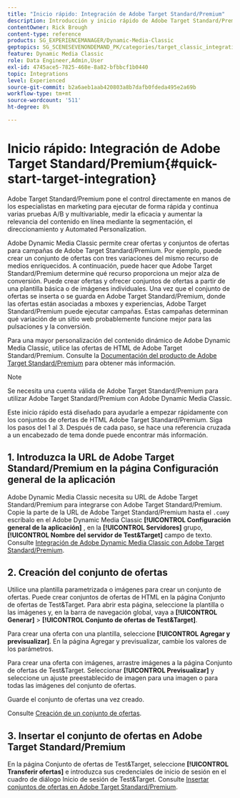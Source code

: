 ```yaml
---
title: "Inicio rápido: Integración de Adobe Target Standard/Premium"
description: Introducción y inicio rápido de Adobe Target Standard/Premium para ayudarle a ponerse en marcha rápidamente con las técnicas de integración de Adobe Target Standard/Premium en Adobe Dynamic Media Classic.
contentOwner: Rick Brough
content-type: reference
products: SG_EXPERIENCEMANAGER/Dynamic-Media-Classic
geptopics: SG_SCENESEVENONDEMAND_PK/categories/target_classic_integration
feature: Dynamic Media Classic
role: Data Engineer,Admin,User
exl-id: 4745ace5-7825-468e-8a82-bfbbcf1b0440
topic: Integrations
level: Experienced
source-git-commit: b2a6aeb1aab420803a8b7dafb0fdeda495e2a69b
workflow-type: tm+mt
source-wordcount: '511'
ht-degree: 8%

---
```


# Inicio rápido: Integración de Adobe Target Standard/Premium{#quick-start-target-integration}

Adobe Target Standard/Premium pone el control directamente en manos de los especialistas en marketing para ejecutar de forma rápida y continua varias pruebas A/B y multivariable, medir la eficacia y aumentar la relevancia del contenido en línea mediante la segmentación, el direccionamiento y Automated Personalization.

Adobe Dynamic Media Classic permite crear ofertas y conjuntos de ofertas para campañas de Adobe Target Standard/Premium. Por ejemplo, puede crear un conjunto de ofertas con tres variaciones del mismo recurso de medios enriquecidos. A continuación, puede hacer que Adobe Target Standard/Premium determine qué recurso proporciona un mejor alza de conversión. Puede crear ofertas y ofrecer conjuntos de ofertas a partir de una plantilla básica o de imágenes individuales. Una vez que el conjunto de ofertas se inserta o se guarda en Adobe Target Standard/Premium, donde las ofertas están asociadas a mboxes y experiencias, Adobe Target Standard/Premium puede ejecutar campañas. Estas campañas determinan qué variación de un sitio web probablemente funcione mejor para las pulsaciones y la conversión.

Para una mayor personalización del contenido dinámico de Adobe Dynamic Media Classic, utilice las ofertas de HTML de Adobe Target Standard/Premium. Consulte la [Documentación del producto de Adobe Target Standard/Premium](https://experienceleague.adobe.com/en/docs/target) para obtener más información.

>[!NOTE]
>
>Se necesita una cuenta válida de Adobe Target Standard/Premium para utilizar Adobe Target Standard/Premium con Adobe Dynamic Media Classic.

Este inicio rápido está diseñado para ayudarle a empezar rápidamente con los conjuntos de ofertas de HTML Adobe Target Standard/Premium. Siga los pasos del 1 al 3. Después de cada paso, se hace una referencia cruzada a un encabezado de tema donde puede encontrar más información.

## 1. Introduzca la URL de Adobe Target Standard/Premium en la página Configuración general de la aplicación

Adobe Dynamic Media Classic necesita su URL de Adobe Target Standard/Premium para integrarse con Adobe Target Standard/Premium. Copie la parte de la URL de Adobe Target Standard/Premium hasta el `.com`y escríbalo en el Adobe Dynamic Media Classic **[!UICONTROL Configuración general de la aplicación]** , en la **[!UICONTROL Servidores]** grupo, **[!UICONTROL Nombre del servidor de Test&amp;Target]** campo de texto. Consulte [Integración de Adobe Dynamic Media Classic con Adobe Target Standard/Premium](integrating-dmc-with-target.md#integrating-dmc-with-target).

## 2. Creación del conjunto de ofertas

Utilice una plantilla parametrizada o imágenes para crear un conjunto de ofertas. Puede crear conjuntos de ofertas de HTML en la página Conjunto de ofertas de Test&amp;Target. Para abrir esta página, seleccione la plantilla o las imágenes y, en la barra de navegación global, vaya a **[!UICONTROL Generar]** > **[!UICONTROL Conjunto de ofertas de Test&amp;Target]**.

Para crear una oferta con una plantilla, seleccione **[!UICONTROL Agregar y previsualizar]**. En la página Agregar y previsualizar, cambie los valores de los parámetros.

Para crear una oferta con imágenes, arrastre imágenes a la página Conjunto de ofertas de Test&amp;Target. Seleccionar **[!UICONTROL Previsualizar]** y seleccione un ajuste preestablecido de imagen para una imagen o para todas las imágenes del conjunto de ofertas.

Guarde el conjunto de ofertas una vez creado.

Consulte [Creación de un conjunto de ofertas](creating-offer-set.md#creating_an_offer_set).

## 3. Insertar el conjunto de ofertas en Adobe Target Standard/Premium

En la página Conjunto de ofertas de Test&amp;Target, seleccione **[!UICONTROL Transferir ofertas]** e introduzca sus credenciales de inicio de sesión en el cuadro de diálogo Inicio de sesión de Test&amp;Target. Consulte [Insertar conjuntos de ofertas en Adobe Target Standard/Premium](pushing-offer-sets-target.md#pushing_offer_sets_to_target).
